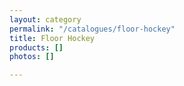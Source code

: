 ```yaml
---
layout: category
permalink: "/catalogues/floor-hockey"
title: Floor Hockey
products: []
photos: []

---
```

